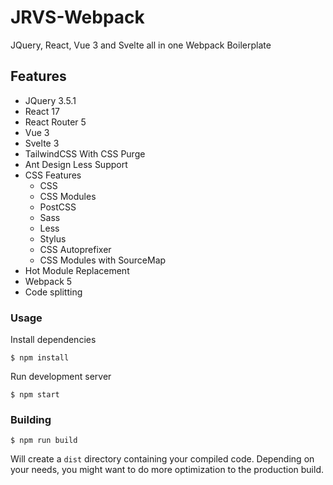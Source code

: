 # JRVS-Webpack
JQuery, React, Vue 3 and Svelte all in one Webpack Boilerplate

## Features
- JQuery 3.5.1
- React 17
- React Router 5
- Vue 3
- Svelte 3
- TailwindCSS With CSS Purge
- Ant Design Less Support
- CSS Features
	- CSS
	- CSS Modules
	- PostCSS
	- Sass
	- Less
	- Stylus
	- CSS Autoprefixer
	- CSS Modules with SourceMap
- Hot Module Replacement
- Webpack 5
- Code splitting

### Usage
Install dependencies
```
$ npm install
```
Run development server
```
$ npm start
```
### Building
```
$ npm run build
```
Will create a `dist` directory containing your compiled code.
Depending on your needs, you might want to do more optimization to the production build.
